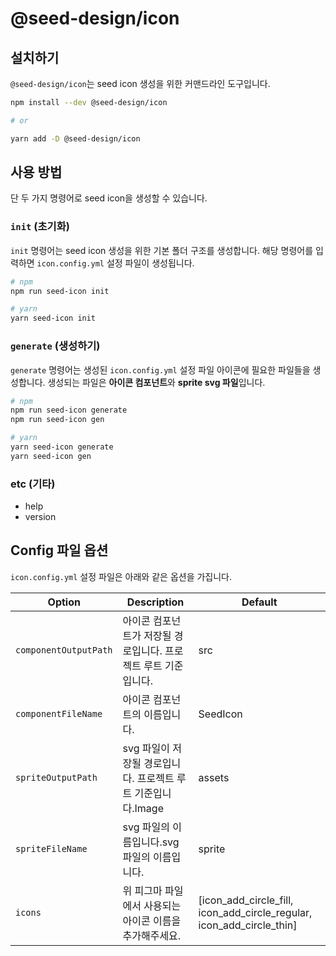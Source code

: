 # @seed-design/icon

## 설치하기

`@seed-design/icon`는 seed icon 생성을 위한 커맨드라인 도구입니다.

```bash
npm install --dev @seed-design/icon

# or

yarn add -D @seed-design/icon
```

## 사용 방법

단 두 가지 명령어로 seed icon을 생성할 수 있습니다.

### `init` (초기화)

`init` 명령어는 seed icon 생성을 위한 기본 폴더 구조를 생성합니다.
해당 명령어를 입력하면 `icon.config.yml` 설정 파일이 생성됩니다.

```bash
# npm
npm run seed-icon init

# yarn
yarn seed-icon init
```

### `generate` (생성하기)

`generate` 명령어는 생성된 `icon.config.yml` 설정 파일 아이콘에 필요한 파일들을 생성합니다.
생성되는 파일은 **아이콘 컴포넌트**와 **sprite svg 파일**입니다.

```bash
# npm
npm run seed-icon generate
npm run seed-icon gen

# yarn
yarn seed-icon generate
yarn seed-icon gen
```

### etc (기타)

- help
- version

## Config 파일 옵션

`icon.config.yml` 설정 파일은 아래와 같은 옵션을 가집니다.

| Option                | Description                                                    | Default                                                               |
| --------------------- | -------------------------------------------------------------- | --------------------------------------------------------------------- |
| `componentOutputPath` | 아이콘 컴포넌트가 저장될 경로입니다. 프로젝트 루트 기준입니다. | src                                                                   |
| `componentFileName`   | 아이콘 컴포넌트의 이름입니다.                                  | SeedIcon                                                              |
| `spriteOutputPath`    | svg 파일이 저장될 경로입니다. 프로젝트 루트 기준입니다.Image   | assets                                                                |
| `spriteFileName`      | svg 파일의 이름입니다.svg 파일의 이름입니다.                   | sprite                                                                |
| `icons`               | 위 피그마 파일에서 사용되는 아이콘 이름을 추가해주세요.        | [icon_add_circle_fill, icon_add_circle_regular, icon_add_circle_thin] |
